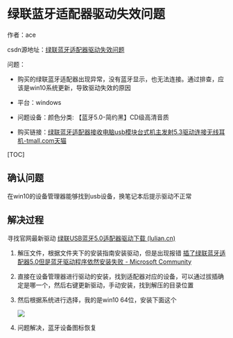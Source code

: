 # 绿联蓝牙适配器驱动失效问题

作者：ace

csdn源地址：[绿联蓝牙适配器驱动失效问题](http://t.csdn.cn/KVsiT)


问题：

- 购买的绿联蓝牙适配器出现异常，没有蓝牙显示，也无法连接。通过排查，应该是win10系统更新，导致驱动失效的原因

- 平台：windows

- 问题设备：颜色分类: 【蓝牙5.0-简约黑】CD级高清音质

- 购买链接：[绿联蓝牙适配器接收电脑usb模块台式机主发射5.3驱动连接无线耳机-tmall.com天猫](https://detail.tmall.com/item.htm?_u=81oo24nlf218&id=534662513906&spm=a1z09.2.0.0.22892e8dm8FXhM&sku_properties=5919063:6536025)



[TOC]

## 确认问题

在win10的设备管理器能够找到usb设备，换笔记本后提示驱动不正常


## 解决过程

寻找官网最新驱动 [绿联USB蓝牙5.0适配器驱动下载 (lulian.cn)](https://www.lulian.cn/download/59-cn.html)

1. 解压文件，根据文件夹下的安装指南安装驱动，但是出现报错 [插了绿联蓝牙适配器5.0但是蓝牙驱动程序依然安装失败 - Microsoft Community](https://answers.microsoft.com/zh-hans/windows/forum/all/插了绿联蓝/b07e9934-910c-43ac-8373-ff9f90efca21)

2. 直接在设备管理器进行驱动的安装，找到适配器对应的设备，可以通过拔插确定是哪一个，然后右键更新驱动，手动安装，找到解压的目录位置

3. 然后根据系统进行选择，我的是win10 64位，安装下面这个


   ![](https://gitcode.net/ace_wty/blog/-/raw/master/image/image-20230408142307511.png)

4. 问题解决，蓝牙设备图标恢复


